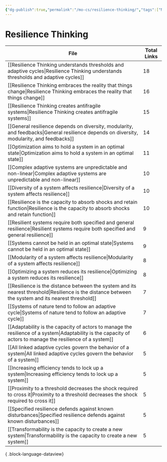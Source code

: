 ```yaml
---
{"dg-publish":true,"permalink":"/mo-cs/resilience-thinking/","tags":["MOC"]}
---
```


# Resilience Thinking

| File                                                                                                                                                            | Total Links |
| --------------------------------------------------------------------------------------------------------------------------------------------------------------- | ----------- |
| [[Resilience Thinking understands thresholds and adaptive cycles\|Resilience Thinking understands thresholds and adaptive cycles]]                           | 18          |
| [[Resilience Thinking embraces the reality that things change\|Resilience Thinking embraces the reality that things change]]                                 | 16          |
| [[Resilience Thinking creates antifragile systems\|Resilience Thinking creates antifragile systems]]                                                         | 15          |
| [[General resilience depends on diversity, modularity, and feedbacks\|General resilience depends on diversity, modularity, and feedbacks]]                   | 14          |
| [[Optimization aims to hold a system in an optimal state\|Optimization aims to hold a system in an optimal state]]                                           | 11          |
| [[Complex adaptive systems are unpredictable and non-linear\|Complex adaptive systems are unpredictable and non-linear]]                                     | 10          |
| [[Diversity of a system affects resilience\|Diversity of a system affects resilience]]                                                                       | 10          |
| [[Resilience is the capacity to absorb shocks and retain function\|Resilience is the capacity to absorb shocks and retain function]]                         | 10          |
| [[Resilient systems require both specified and general resilience\|Resilient systems require both specified and general resilience]]                         | 9           |
| [[Systems cannot be held in an optimal state\|Systems cannot be held in an optimal state]]                                                                   | 9           |
| [[Modularity of a system affects resilience\|Modularity of a system affects resilience]]                                                                     | 8           |
| [[Optimizing a system reduces its resilience\|Optimizing a system reduces its resilience]]                                                                   | 8           |
| [[Resilience is the distance between the system and its nearest threshold\|Resilience is the distance between the system and its nearest threshold]]         | 7           |
| [[Systems of nature tend to follow an adaptive cycle\|Systems of nature tend to follow an adaptive cycle]]                                                   | 7           |
| [[Adaptability is the capacity of actors to manage the resilience of a system\|Adaptability is the capacity of actors to manage the resilience of a system]] | 6           |
| [[All linked adaptive cycles govern the behavior of a system\|All linked adaptive cycles govern the behavior of a system]]                                   | 5           |
| [[Increasing efficiency tends to lock up a system\|Increasing efficiency tends to lock up a system]]                                                         | 5           |
| [[Proximity to a threshold decreases the shock required to cross it\|Proximity to a threshold decreases the shock required to cross it]]                     | 5           |
| [[Specified resilience defends against known disturbances\|Specified resilience defends against known disturbances]]                                         | 5           |
| [[Transformability is the capacity to create a new system\|Transformability is the capacity to create a new system]]                                         | 5           |

{ .block-language-dataview}
